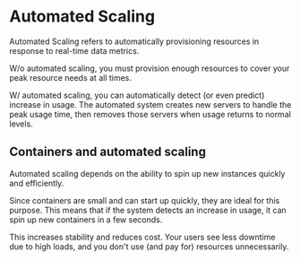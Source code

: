 # Automated Scaling

Automated Scaling refers to automatically provisioning resources in response to real-time data metrics.

W/o automated scaling, you must provision enough resources to cover your peak resource needs at all times.

W/ automated scaling, you can automatically detect (or even predict) increase in usage. The automated system creates new servers to handle the peak usage time, then removes those servers when usage returns to normal levels.

## Containers and automated scaling

Automated scaling depends on the ability to spin up new instances quickly and efficiently.

Since containers are small and can start up quickly, they are ideal for this purpose. This means that if the system detects an increase in usage, it can spin up new containers in a few seconds.

This increases stability and reduces cost. Your users see less downtime due to high loads, and you don't use (and pay for) resources unnecessarily.
